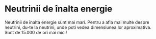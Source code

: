 # Neutrinii de înalta energie

Neutrinii de înalta energie sunt mai mari. Pentru a afla mai multe despre
neutrini, du-te la neutrini, unde poti vedea dimensiunea lor aproximativa. Sunt
de 15.000 de ori mai mici!
